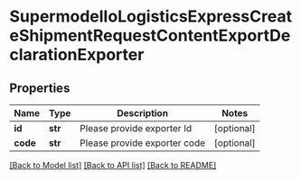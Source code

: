 # SupermodelIoLogisticsExpressCreateShipmentRequestContentExportDeclarationExporter

## Properties
Name | Type | Description | Notes
------------ | ------------- | ------------- | -------------
**id** | **str** | Please provide exporter Id | [optional] 
**code** | **str** | Please provide exporter code | [optional] 

[[Back to Model list]](../README.md#documentation-for-models) [[Back to API list]](../README.md#documentation-for-api-endpoints) [[Back to README]](../README.md)

